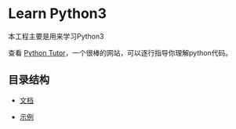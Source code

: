 # Learn Python3 

本工程主要是用来学习Python3 

查看 [Python Tutor](http://pythontutor.com/)，一个很棒的网站，可以逐行指导你理解python代码。

## 目录结构

- [文档](docs/README.md)

- [示例](samples/README.md)
